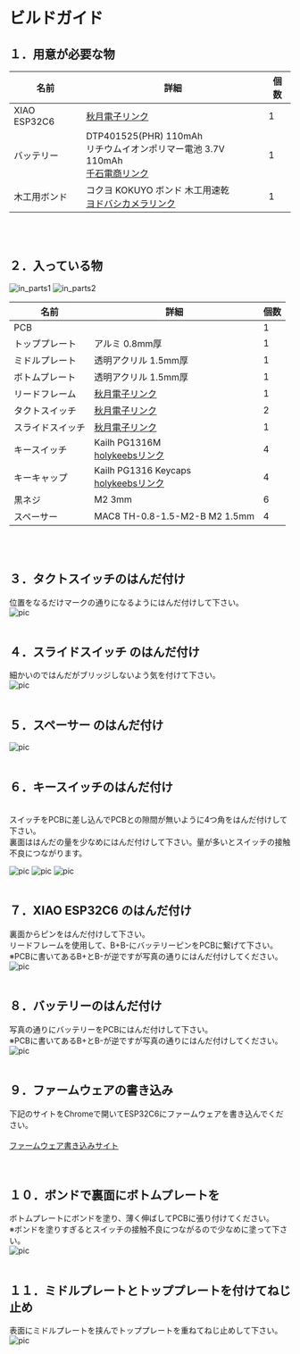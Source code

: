 # ビルドガイド

## １．用意が必要な物

| 名前 | 詳細 | 個数 |
| --- | --- | --- |
| XIAO ESP32C6 | <a href="https://akizukidenshi.com/catalog/g/g129481/" target="_blank">秋月電子リンク</a> | 1 |
| バッテリー | DTP401525(PHR) 110mAh<br>リチウムイオンポリマー電池 3.7V 110mAh<br> <a href="https://www.sengoku.co.jp/mod/sgk_cart/detail.php?code=EEHD-53KN" target="_blank">千石電商リンク</a> | 1 |
| 木工用ボンド | コクヨ KOKUYO ボンド 木工用速乾<br><a href="https://www.yodobashi.com/product/100000001001555306/" target="_blank">ヨドバシカメラリンク</a> | 1 |

<br><br>

## ２．入っている物
![in_parts1](/docs/img/make_01.jpg)
![in_parts2](/docs/img/make_02.jpg)

| 名前 | 詳細 | 個数 |
| --- | --- | --- |
| PCB | 　 | 1 |
| トッププレート | アルミ 0.8mm厚 | 1 |
| ミドルプレート | 透明アクリル 1.5mm厚 | 1 |
| ボトムプレート | 透明アクリル 1.5mm厚 | 1 |
| リードフレーム | <a href="https://akizukidenshi.com/catalog/g/g114809/" target="_blank">秋月電子リンク</a> | 1 |
| タクトスイッチ | <a href="https://akizukidenshi.com/catalog/g/g114887/" target="_blank">秋月電子リンク</a> | 2 |
| スライドスイッチ | <a href="https://akizukidenshi.com/catalog/g/g113989/" target="_blank">秋月電子リンク</a> | 1 |
| キースイッチ | Kailh PG1316M<br><a href="https://holykeebs.com/products/kailh-pg1316m-ultra-thin-butterfly-switch">holykeebsリンク</a> | 4 |
| キーキャップ | Kailh PG1316 Keycaps<br><a href="https://holykeebs.com/products/kailh-pg1316s-keycaps">holykeebsリンク</a> | 4 |
| 黒ネジ | M2 3mm | 6 |
| スペーサー | MAC8 TH-0.8-1.5-M2-B M2 1.5mm | 4 |

<br><br>

## ３．タクトスイッチのはんだ付け
位置をなるだけマークの通りになるようにはんだ付けして下さい。<br>
![pic](/docs/img/make_03.jpg)
<br><br>

## ４．スライドスイッチ のはんだ付け
細かいのではんだがブリッジしないよう気を付けて下さい。<br>
![pic](/docs/img/make_04.jpg)
<br><br>

## ５．スペーサー のはんだ付け
![pic](/docs/img/make_05.jpg)
<br><br>

## ６．キースイッチのはんだ付け
<br>
スイッチをPCBに差し込んでPCBとの隙間が無いように4つ角をはんだ付けして下さい。<br>
裏面ははんだの量を少なめにはんだ付けして下さい。量が多いとスイッチの接触不良につながります。<br>

![pic](/docs/img/make_06.jpg)
![pic](/docs/img/make_09.jpg)
![pic](/docs/img/make_16.jpg)
<br><br>

## ７．XIAO ESP32C6 のはんだ付け
裏面からピンをはんだ付けして下さい。<br>
リードフレームを使用して、B+B-にバッテリーピンをPCBに繋げて下さい。<br>
※PCBに書いてあるB+とB-が逆ですが写真の通りにはんだ付けしてください。<br>
![pic](/docs/img/make_08.jpg)
<br><br>

## ８．バッテリーのはんだ付け
写真の通りにバッテリーをPCBにはんだ付けして下さい。<br>
※PCBに書いてあるB+とB-が逆ですが写真の通りにはんだ付けしてください。<br>
![pic](/docs/img/make_07.jpg)
<br><br>

## ９．ファームウェアの書き込み
下記のサイトをChromeで開いてESP32C6にファームウェアを書き込んでください。<br><br>
<a href="https://palette-system.github.io/az-core/azpocket.html" target="_blank">ファームウェア書き込みサイト</a><br>
<br><br>

## １０．ボンドで裏面にボトムプレートを
ボトムプレートにボンドを塗り、薄く伸ばしてPCBに張り付けてください。<br>
※ボンドを塗りすぎるとスイッチの接触不良につながるので少なめに塗って下さい。<br>
![pic](/docs/img/make_08.jpg)
<br><br>

## １１．ミドルプレートとトッププレートを付けてねじ止め
表面にミドルプレートを挟んでトッププレートを重ねてねじ止めして下さい。
![pic](/docs/img/top.jpg)
<br><br>

